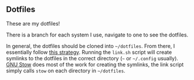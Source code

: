 ## Dotfiles
These are my dotfiles!

There is a branch for each system I use, navigate to one to see the dotfiles.

In general, the dotfiles should be cloned into `~/dotfiles`. From there, I essentially follow [this strategy](http://brandon.invergo.net/news/2012-05-26-using-gnu-stow-to-manage-your-dotfiles.html). Running the `link.sh` script will create symlinks to the dotfiles in the correct directory (`~` or `~/.config` usually). [GNU Stow](https://www.gnu.org/software/stow/) does most of the work for creating the symlinks, the link script simply calls `stow` on each directory in `~/dotfiles`. 
